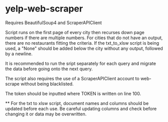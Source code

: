 # yelp-web-scraper

Requires BeautifulSoup4 and ScraperAPIClient

Script runs on the first page of every city then recurses down page numbers if there are multiple numbers. For cities that do not have an output, there are no restaurants fitting the criteria. If the txt_to_xlsw script is being used, a "None" should be added below the city without any output, followed by a newline. 

It is recommended to run the sript separately for each query and migrate the data before going onto the next query. 

The script also requires the use of a ScraperAPIClient account to web-scrape without being blacklisted.

The token should be inputted where TOKEN is written on line 100.

** For the txt to xlsw script, document names and columns should be updated before each use. Be careful updating columns and check before changing it or data may be overwritten.
